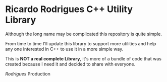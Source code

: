 # Ricardo Rodrigues C++ Utility Library

Although the long name may be complicated this repository is quite simple.

From time to time I'll update this library to support more utilities and help any one interested in C++ to use it in a more simple way.

This is **NOT a real complete Library**, it's more of a bundle of code that was created because I need it and decided to share with everyone.

*Rodrigues* Production
